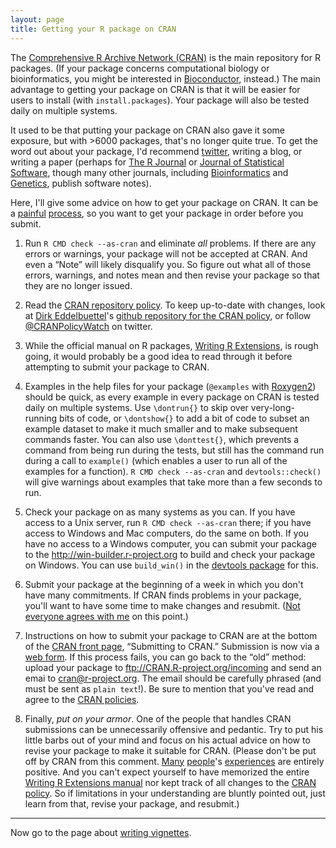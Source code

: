 ```yaml
---
layout: page
title: Getting your R package on CRAN
---
```


The
[Comprehensive R Archive Network (CRAN)](http://cran.r-project.org) is
the main repository for R packages. (If your package concerns
computational biology or bioinformatics, you might be interested in
[Bioconductor](http://bioconductor.org), instead.)
The main advantage to getting your
package on CRAN is that it will be easier for users to install (with
`install.packages`). Your package will also be tested daily on
multiple systems.

It used to be that putting your package on CRAN also gave it some
exposure, but with >6000 packages, that's no longer quite true. To get the
word out about your package, I'd recommend
[twitter](http://twitter.com), writing a blog, or writing a paper
(perhaps for [The R Journal](http://journal.r-project.org/) or
[Journal of Statistical Software](http://www.jstatsoft.org/), though
many other journals, including
[Bioinformatics](http://bioinformatics.oxfordjournals.org/) and
[Genetics](http://www.genetics.org), publish software notes).

Here, I'll give some advice on how to get your package on CRAN. It can
be a [painful](https://twitter.com/xieyihui/status/508650816001945600)
[process](https://twitter.com/_inundata/status/504144292634701825), so
you want to get your package in order before you submit.

1. Run `R CMD check --as-cran` and eliminate _all_
problems. If there are any errors or warnings, your package will not
be accepted at CRAN. And even a &ldquo;Note&rdquo; will likely disqualify
you. So figure out what all of those errors, warnings, and notes mean and then
revise your package so that they are no longer issued.

2. Read the
[CRAN repository policy](http://cran.r-project.org/web/packages/policies.html).
To keep up-to-date with changes, look at
[Dirk Eddelbuettel](http://dirk.eddelbuettel.com)'s
[github repository for the CRAN policy](https://github.com/eddelbuettel/crp),
or follow [@CRANPolicyWatch](https://twitter.com/CRANPolicyWatch) on
twitter.

3. While the official manual on R packages,
[Writing R Extensions](http://cran.r-project.org/doc/manuals/r-release/R-exts.html),
is rough going, it would probably be a good idea to read through it
before attempting to submit your package to CRAN.

4. Examples in the help files for your package (`@examples` with
[Roxygen2](https://github.com/klutometis/roxygen)) should be quick, as
every example in every package on CRAN is tested daily on multiple
systems. Use `\dontrun{}` to skip over very-long-running bits of code,
or `\dontshow{}` to add a bit of code to subset an example dataset to
make it much smaller and to make subsequent commands faster. You can
also use `\donttest{}`, which prevents a command from being run during
the tests, but still has the command run during a call to `example()`
(which enables a user to run all of the examples for a function).
`R CMD check --as-cran` and `devtools::check()` will give warnings
about examples that take more than a few seconds to run.

5. Check your package on as many systems as you can. If you have
access to a Unix server, run `R CMD check --as-cran` there; if you
have access to Windows and Mac computers, do the same on both. If you
have no access to a Windows computer, you can submit your package to
the <http://win-builder.r-project.org> to build and check your package
on Windows. You can use `build_win()` in the
[devtools package](https://github.com/hadley/devtools) for this.

6. Submit your package at the beginning of a week in which you don't
have many commitments. If CRAN finds problems in your package, you'll
want to have some time to make changes and
resubmit. ([Not everyone agrees with me](https://twitter.com/_inundata/status/509379592830722048)
on this point.)

7. Instructions on how to submit your package to CRAN are at the bottom
of the [CRAN front page](http://cran.r-project.org/),
&ldquo;Submitting to CRAN.&rdquo; Submission is now via a
[web form](http://xmpalantir.wu.ac.at/cransubmit/).  If this process
fails, you can go back to the &ldquo;old&rdquo; method: upload your
package to <ftp://CRAN.R-project.org/incoming> and send an emai to
<cran@r-project.org>. The email should be carefully phrased (and must
be sent as `plain text`!). Be
sure to mention that you've read and agree to the
[CRAN policies](http://cran.r-project.org/web/packages/policies.html).

8. Finally, _put on your armor_. One of the people that handles CRAN
submissions can be unnecessarily offensive and pedantic. Try to put
his little barbs out of your mind and focus on his actual advice on
how to revise your package to make it suitable for CRAN.  (Please
don't be put off by CRAN from this
comment. [Many](https://twitter.com/timtriche/status/509144278648381440)
[people](https://twitter.com/KasperDHansen/status/509119291716030464)'s
[experiences](https://twitter.com/ucfagls/status/509045370588889089)
are entirely positive. And you can't expect yourself to have memorized
the entire
[Writing R Extensions manual](http://cran.r-project.org/doc/manuals/r-release/R-exts.html)
nor kept track of all changes to the
[CRAN policy](http://cran.r-project.org/web/packages/policies.html). So
if limitations in your understanding are bluntly pointed out, just
learn from that, revise your package, and resubmit.)

---

Now go to the page about [writing vignettes](vignettes.html).
